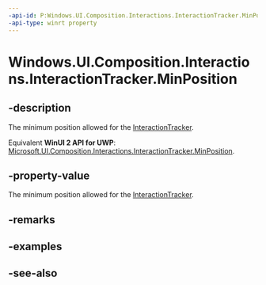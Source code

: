 ```yaml
---
-api-id: P:Windows.UI.Composition.Interactions.InteractionTracker.MinPosition
-api-type: winrt property
---
```


<!-- Property syntax
public Windows.Foundation.Numerics.Vector3 MinPosition { get;  set; }
-->

# Windows.UI.Composition.Interactions.InteractionTracker.MinPosition

## -description
The minimum position allowed for the [InteractionTracker](interactiontracker.md).

Equivalent **WinUI 2 API for UWP**: [Microsoft.UI.Composition.Interactions.InteractionTracker.MinPosition](/windows/winui/api/microsoft.ui.composition.interactions.interactiontracker.minposition).

## -property-value
The minimum position allowed for the [InteractionTracker](interactiontracker.md).

## -remarks

## -examples

## -see-also
